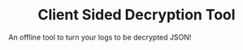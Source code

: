 <h1 style="text-align: center;">Client Sided Decryption Tool</h1>
<p>An offline tool to turn your logs to be decrypted JSON!</p>
